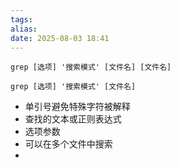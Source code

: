 ```yaml
---
tags: 
alias: 
date: 2025-08-03 18:41
---
```


```shell
grep [选项] '搜索模式' [文件名] [文件名]
```

```shell
grep [选项] '搜索模式' [文件名]
```

- 单引号避免特殊字符被解释
- 查找的文本或正则表达式
- 选项参数
- 可以在多个文件中搜索
- 

